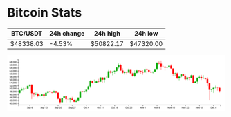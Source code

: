 # Bitcoin Stats

BTC/USDT|24h change|24h high|24h low|
|---|---|---|---|
|$48338.03|-4.53%|$50822.17|$47320.00|

<img src="./chart.svg">
